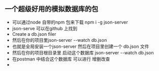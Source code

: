 ## 一个超级好用的模拟数据库的包
*  可以通过node 自带的npm 包来下载  npm i -g json-server
* json-serve 可以在github 上找到
* Create a db.json filer 
*  然后在你的项目里json-server --watch db.json
* 也就是全局安装一个json-server  然后在项目里创建一个 db.json 文件
* 然后在你的项目根目录里 启动这个数据库 json-server --watch db.json
* 在postman 中结合这个数据库 可以进行 增删改查 
*   